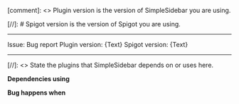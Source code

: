 
[comment]: <> Plugin version is the version of SimpleSidebar you are using.

[//]: # Spigot version is the version of Spigot you are using.

---
Issue: Bug report
Plugin version: {Text}
Spigot version: {Text}

---

[//]: <> State the plugins that SimpleSidebar depends on or uses here.

**Dependencies using**

<!-- State when the bug happends here. You can list them out in steps. -->

**Bug happens when**


